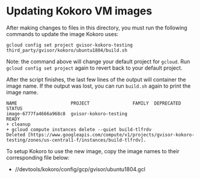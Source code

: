 # Updating Kokoro VM images

After making changes to files in this directory, you must run the following
commands to update the image Kokoro uses:

```shell
gcloud config set project gvisor-kokoro-testing
third_party/gvisor/kokoro/ubuntu1804/build.sh
```

Note: the command above will change your default project for `gcloud`. Run
`gcloud config set project` again to revert back to your default project.

After the script finishes, the last few lines of the output will container the
image name. If the output was lost, you can run `build.sh` again to print the
image name.

```
NAME                    PROJECT                FAMILY  DEPRECATED  STATUS
image-6777fa4666a968c8  gvisor-kokoro-testing                      READY
+ cleanup
+ gcloud compute instances delete --quiet build-tlfrdv
Deleted [https://www.googleapis.com/compute/v1/projects/gvisor-kokoro-testing/zones/us-central1-f/instances/build-tlfrdv].
```

To setup Kokoro to use the new image, copy the image names to their
corresponding file below:

*   //devtools/kokoro/config/gcp/gvisor/ubuntu1804.gcl
